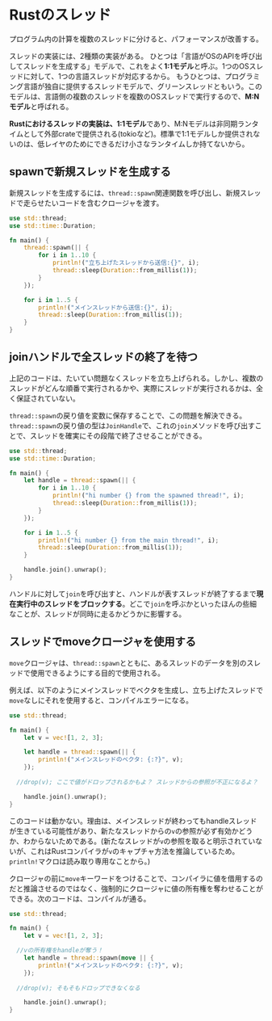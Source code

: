 # Rustのスレッド

プログラム内の計算を複数のスレッドに分けると、パフォーマンスが改善する。

スレッドの実装には、2種類の実装がある。
ひとつは「言語がOSのAPIを呼び出してスレッドを生成する」モデルで、これをよく**1:1モデル**と呼ぶ。1つのOSスレッドに対して、1つの言語スレッドが対応するから。
もうひとつは、プログラミング言語が独自に提供するスレッドモデルで、グリーンスレッドともいう。このモデルは、言語側の複数のスレッドを複数のOSスレッドで実行するので、**M:Nモデル**と呼ばれる。

**Rustにおけるスレッドの実装は、1:1モデル**であり、M:Nモデルは非同期ランタイムとして外部crateで提供される(tokioなど)。標準で1:1モデルしか提供されないのは、低レイヤのためにできるだけ小さなランタイムしか持てないから。

## spawnで新規スレッドを生成する

新規スレッドを生成するには、`thread::spawn`関連関数を呼び出し、新規スレッドで走らせたいコードを含むクロージャを渡す。

```rust
use std::thread;
use std::time::Duration;

fn main() {
    thread::spawn(|| {
        for i in 1..10 {
            println!("立ち上げたスレッドから送信:{}", i);
            thread::sleep(Duration::from_millis(1));
        }
    });

    for i in 1..5 {
        println!("メインスレッドから送信:{}", i);
        thread::sleep(Duration::from_millis(1));
    }
}
```



## joinハンドルで全スレッドの終了を待つ

上記のコードは、たいてい問題なくスレッドを立ち上げられる。しかし、複数のスレッドがどんな順番で実行されるかや、実際にスレッドが実行されるかは、全く保証されていない。

`thread::spawn`の戻り値を変数に保存することで、この問題を解決できる。`thread::spawn`の戻り値の型は`JoinHandle`で、これの`join`メソッドを呼び出すことで、スレッドを確実にその段階で終了させることができる。

```rust
use std::thread;
use std::time::Duration;

fn main() {
    let handle = thread::spawn(|| {
        for i in 1..10 {
            println!("hi number {} from the spawned thread!", i);
            thread::sleep(Duration::from_millis(1));
        }
    });

    for i in 1..5 {
        println!("hi number {} from the main thread!", i);
        thread::sleep(Duration::from_millis(1));
    }

    handle.join().unwrap();
}
```

ハンドルに対して`join`を呼び出すと、ハンドルが表すスレッドが終了するまで**現在実行中のスレッドをブロックする**。どこで`join`を呼ぶかといったほんの些細なことが、スレッドが同時に走るかどうかに影響する。



## スレッドでmoveクロージャを使用する

`move`クロージャは、`thread::spawn`とともに、あるスレッドのデータを別のスレッドで使用できるようにする目的で使用される。

例えば、以下のようにメインスレッドでベクタを生成し、立ち上げたスレッドで`move`なしにそれを使用すると、コンパイルエラーになる。

```rust
use std::thread;

fn main() {
    let v = vec![1, 2, 3];

    let handle = thread::spawn(|| {
        println!("メインスレッドのベクタ: {:?}", v);
    });
  
  //drop(v); ここで値がドロップされるかもよ？ スレッドからの参照が不正になるよ？

    handle.join().unwrap();
}
```

このコードは動かない。理由は、メインスレッドが終わってもhandleスレッドが生きている可能性があり、新たなスレッドからの`v`の参照が必ず有効かどうか、わからないためである。(新たなスレッドが`v`の参照を取ると明示されていないが、これはRustコンパイラが`v`のキャプチャ方法を推論しているため。`println!`マクロは読み取り専用なことから。)

クロージャの前に`move`キーワードをつけることで、コンパイラに値を借用するのだと推論させるのではなく、強制的にクロージャに値の所有権を奪わせることができる。次のコードは、コンパイルが通る。

```rust
use std::thread;

fn main() {
    let v = vec![1, 2, 3];

  //vの所有権をhandleが奪う！
    let handle = thread::spawn(move || {
        println!("メインスレッドのベクタ: {:?}", v);
    });
  
  //drop(v); そもそもドロップできなくなる

    handle.join().unwrap();
}
```

